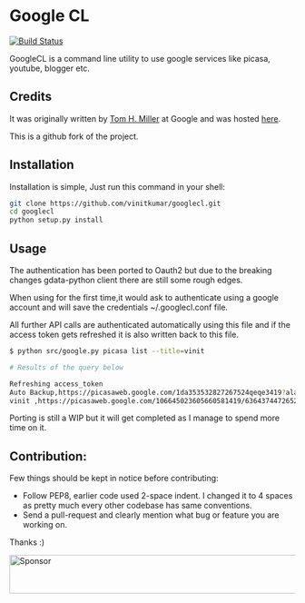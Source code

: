 # Google CL

[![Build Status](https://travis-ci.org/vinitkumar/googlecl.svg?branch=master)](https://travis-ci.org/vinitkumar/googlecl)

GoogleCL is a command line utility to use google services like picasa, youtube, blogger etc.


## Credits

It was originally written by [Tom H. Miller](https://github.com/TomMiller) at Google and was hosted
[here](https://code.google.com/p/googlecl/).

This is a github fork of the project.

## Installation

Installation is simple, Just run this command in your shell:

```bash
git clone https://github.com/vinitkumar/googlecl.git
cd googlecl
python setup.py install
```

## Usage

The authentication has been ported to Oauth2 but due to the breaking changes gdata-python client there
are still some rough edges.

When using for the first time,it would ask to authenticate using a google account
and will save the credentials ~/.googlecl.conf file.

All further API calls are authenticated automatically using this file and if
the access token gets refreshed it is also written back to this file.

```sh
$ python src/google.py picasa list --title=vinit

# Results of the query below

Refreshing access_token
Auto Backup,https://picasaweb.google.com/1da353532827267524qeqe3419?alabel=small_instant_upload
vinit ,https://picasaweb.google.com/106645023605660581419/636437447265237483335626262
```
Porting is still a WIP but it will get completed as I manage to spend more time on it.

## Contribution:

Few things should be kept in notice before contributing:

- Follow PEP8, earlier code used 2-space indent. I changed it to 4 spaces as pretty much every other codebase has same conventions.
- Send a pull-request and clearly mention what bug or feature you are working on.

Thanks :)

<a target='_blank' rel='nofollow' href='https://app.codesponsor.io/link/uyhQ2YHmpDTZbNRraFXJEvTa/vinitkumar/googlecl'>  <img alt='Sponsor' width='888' height='68' src='https://app.codesponsor.io/embed/uyhQ2YHmpDTZbNRraFXJEvTa/vinitkumar/googlecl.svg' /></a>
